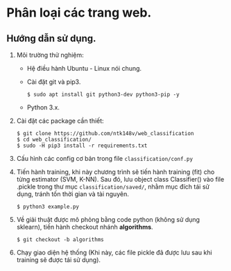 # Phân loại các trang web.

## Hướng dẫn sử dụng.


1. Môi trường thử nghiệm:

    - Hệ điều hành Ubuntu - Linux nói chung.

    - Cài đặt git và pip3.

	    ```
        $ sudo apt install git python3-dev python3-pip -y
	    ```

    - Python 3.x.

2. Cài đặt các package cần thiết:

	```
    $ git clone https://github.com/ntk148v/web_classification
    $ cd web_classification/
    $ sudo -H pip3 install -r requirements.txt
	```

3. Cấu hình các config cơ bản trong file `classification/conf.py`

4. Tiến hành training, khi này chương trình sẽ tiến hành training (fit) cho
   từng estimator (SVM, K-NN). Sau đó, lưu object class Classifier() vào file
   .pickle trong thư mục `classification/saved/`, nhằm mục đích tái sử dụng,
   tránh tốn thời gian và tài nguyên.

	```
    $ python3 example.py
	```

5. Về giải thuật được mô phỏng bằng code python (không sử dụng sklearn), tiến
   hành checkout nhánh __algorithms__.

	```
    $ git checkout -b algorithms
	```

6. Chạy giao diện hệ thống (Khi này, các file pickle đã được lưu sau khi
   training sẽ được tái sử dụng).
